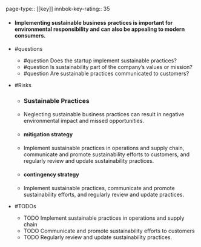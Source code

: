 page-type:: [[key]]
innbok-key-rating:: 35
- #### Implementing sustainable business practices is important for environmental responsibility and can also be appealing to modern consumers.
- #questions
  - #question Does the startup implement sustainable practices?
  - #question Is sustainability part of the company’s values or mission?
  - #question Are sustainable practices communicated to customers?
- #Risks

  - ### Sustainable Practices
  - Neglecting sustainable business practices can result in negative environmental impact and missed opportunities.
  - #### mitigation strategy
  - Implement sustainable practices in operations and supply chain, communicate and promote sustainability efforts to customers, and regularly review and update sustainability practices.
  - #### contingency strategy
  - Implement sustainable practices, communicate and promote sustainability efforts, and regularly review and update practices.
- #TODOs
  - TODO Implement sustainable practices in operations and supply chain
  - TODO  Communicate and promote sustainability efforts to customers
  - TODO  Regularly review and update sustainability practices.



